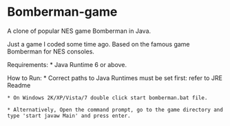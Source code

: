 Bomberman-game
==============

A clone of popular NES game Bomberman in Java.

Just a game I coded some time ago. Based on the famous game Bomberman for NES consoles. 

Requirements:
    * Java Runtime 6 or above.
    
How to Run:
    * Correct paths to Java Runtimes must be set first: refer to JRE Readme

    * On Windows 2K/XP/Vista/7 double click start bomberman.bat file.

    * Alternatively, Open the command prompt, go to the game directory and type 'start javaw Main' and press enter.


